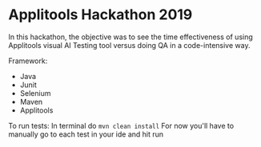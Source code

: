 # Applitools Hackathon 2019

In this hackathon, the objective was to see the time effectiveness of using Applitools visual AI Testing tool versus doing QA in a code-intensive way.

Framework:
- Java
- Junit
- Selenium 
- Maven
- Applitools

To run tests:
In terminal do `mvn clean install`
For now you'll have to manually go to each test in your ide and hit run

